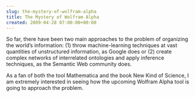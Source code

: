 ```yaml
---  
slug: the-mystery-of-wolfram-alpha
title: The Mystery of Wolfram Alpha
created: 2009-04-28 07:00:00+00:00
---  
```

So far, there have been two main approaches to the problem of organizing the world’s information: (1) throw machine-learning techniques at vast quantities of unstructured information, as Google does or (2) create complex networks of interrelated ontologies and apply inference techniques, as the Semantic Web community does.

As a fan of both the tool Mathematica and the book New Kind of Science, I am extremely interested in seeing how the upcoming Wolfram Alpha tool is going to approach the problem.
